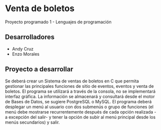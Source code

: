 # Venta de boletos
Proyecto programado 1 - Lenguajes de programación
## Desarrolladores
* Andy Cruz  
* Enzo Morales
## Proyecto a desarrollar
Se deberá crear un Sistema de ventas de boletos en C que permita gestionar las principales funciones de sitio de eventos, eventos y venta de boletos. El programa se utilizará a través de la consola, no se implementará interfaz gráfica. La información se almacenará y consultará desde el motor de Bases de Datos, se sugiere PostgreSQL o MySQL.
El programa deberá desplegar un menú al usuario con dos submenús o grupo de funciones (el menú debe mostrarse recurrentemente después de cada opción realizada -a excepción del salir- y tener la opción de subir al menú principal desde los menús secundarios) y salir.
